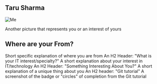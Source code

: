 ## Taru Sharma
![Me](itmo556/FB_IMG_1523342663545.jpg "Me")

 Another picture that represents you or an interest of yours
 ## Where are your From?
 Short specific explanation of where you are from
 An H2 Header: "What is your IT interest/specialty?"
 A short explanation about your interest in IT/technology
 An H2 Header: "Something Interesting About You?"
 A short explanation of a unique thing about you
 An H2 header: "Git tutorial"
 A screenshot of the badge or "circles" of completion from the Git tutorial
